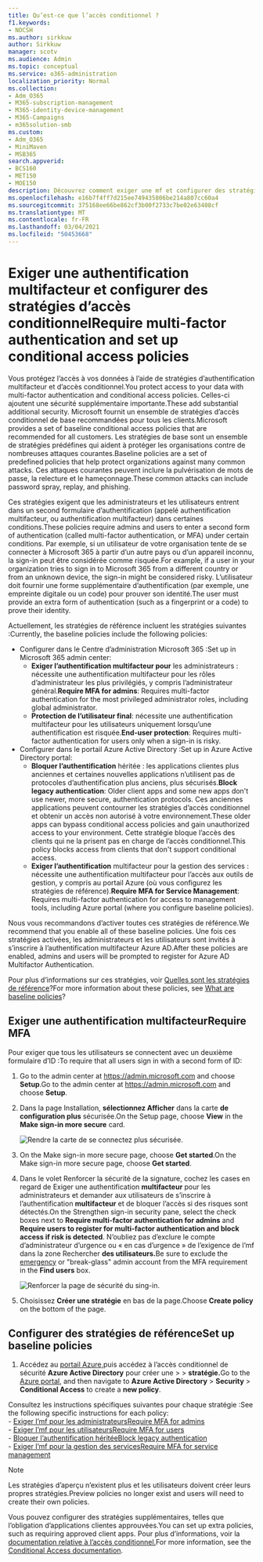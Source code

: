 ```yaml
---
title: Qu’est-ce que l’accès conditionnel ?
f1.keywords:
- NOCSH
ms.author: sirkkuw
author: Sirkkuw
manager: scotv
ms.audience: Admin
ms.topic: conceptual
ms.service: o365-administration
localization_priority: Normal
ms.collection:
- Adm_O365
- M365-subscription-management
- M365-identity-device-management
- M365-Campaigns
- m365solution-smb
ms.custom:
- Adm_O365
- MiniMaven
- MSB365
search.appverid:
- BCS160
- MET150
- MOE150
description: Découvrez comment exiger une mf et configurer des stratégies d’accès conditionnel pour Microsoft 365 pour les entreprises.
ms.openlocfilehash: e16b7f4ff7d215ee749435806be214a807cc60a4
ms.sourcegitcommit: 375168ee66be862cf3b00f2733c7be02e63408cf
ms.translationtype: MT
ms.contentlocale: fr-FR
ms.lasthandoff: 03/04/2021
ms.locfileid: "50453668"
---
```

# <a name="require-multi-factor-authentication-and-set-up-conditional-access-policies"></a><span data-ttu-id="bfdee-103">Exiger une authentification multifacteur et configurer des stratégies d’accès conditionnel</span><span class="sxs-lookup"><span data-stu-id="bfdee-103">Require multi-factor authentication and set up conditional access policies</span></span>

<span data-ttu-id="bfdee-104">Vous protégez l’accès à vos données à l’aide de stratégies d’authentification multifacteur et d’accès conditionnel.</span><span class="sxs-lookup"><span data-stu-id="bfdee-104">You protect access to your data with multi-factor authentication and conditional access policies.</span></span> <span data-ttu-id="bfdee-105">Celles-ci ajoutent une sécurité supplémentaire importante.</span><span class="sxs-lookup"><span data-stu-id="bfdee-105">These add substantial additional security.</span></span> <span data-ttu-id="bfdee-106">Microsoft fournit un ensemble de stratégies d’accès conditionnel de base recommandées pour tous les clients.</span><span class="sxs-lookup"><span data-stu-id="bfdee-106">Microsoft provides a set of baseline conditional access policies that are recommended for all customers.</span></span> <span data-ttu-id="bfdee-107">Les stratégies de base sont un ensemble de stratégies prédéfines qui aident à protéger les organisations contre de nombreuses attaques courantes.</span><span class="sxs-lookup"><span data-stu-id="bfdee-107">Baseline policies are a set of predefined policies that help protect organizations against many common attacks.</span></span> <span data-ttu-id="bfdee-108">Ces attaques courantes peuvent inclure la pulvérisation de mots de passe, la relecture et le hameçonnage.</span><span class="sxs-lookup"><span data-stu-id="bfdee-108">These common attacks can include password spray, replay, and phishing.</span></span>

<span data-ttu-id="bfdee-109">Ces stratégies exigent que les administrateurs et les utilisateurs entrent dans un second formulaire d’authentification (appelé authentification multifacteur, ou authentification multifacteur) dans certaines conditions.</span><span class="sxs-lookup"><span data-stu-id="bfdee-109">These policies require admins and users to enter a second form of authentication (called multi-factor authentication, or MFA) under certain conditions.</span></span> <span data-ttu-id="bfdee-110">Par exemple, si un utilisateur de votre organisation tente de se connecter à Microsoft 365 à partir d’un autre pays ou d’un appareil inconnu, la sign-in peut être considérée comme risquée.</span><span class="sxs-lookup"><span data-stu-id="bfdee-110">For example, if a user in your organization tries to sign in to Microsoft 365 from a different country or from an unknown device, the sign-in might be considered risky.</span></span> <span data-ttu-id="bfdee-111">L’utilisateur doit fournir une forme supplémentaire d’authentification (par exemple, une empreinte digitale ou un code) pour prouver son identité.</span><span class="sxs-lookup"><span data-stu-id="bfdee-111">The user must provide an extra form of authentication (such as a fingerprint or a code) to prove their identity.</span></span>

<span data-ttu-id="bfdee-112">Actuellement, les stratégies de référence incluent les stratégies suivantes :</span><span class="sxs-lookup"><span data-stu-id="bfdee-112">Currently, the baseline policies include the following policies:</span></span>

- <span data-ttu-id="bfdee-113">Configurer dans le Centre d’administration Microsoft 365 :</span><span class="sxs-lookup"><span data-stu-id="bfdee-113">Set up in Microsoft 365 admin center:</span></span>
  - <span data-ttu-id="bfdee-114">**Exiger l’authentification multifacteur pour** les administrateurs : nécessite une authentification multifacteur pour les rôles d’administrateur les plus privilégiés, y compris l’administrateur général.</span><span class="sxs-lookup"><span data-stu-id="bfdee-114">**Require MFA for admins**: Requires multi-factor authentication for the most privileged administrator roles, including global administrator.</span></span>
  - <span data-ttu-id="bfdee-115">**Protection de l’utilisateur final**: nécessite une authentification multifacteur pour les utilisateurs uniquement lorsqu’une authentification est risquée.</span><span class="sxs-lookup"><span data-stu-id="bfdee-115">**End-user protection**: Requires multi-factor authentication for users only when a sign-in is risky.</span></span> 
- <span data-ttu-id="bfdee-116">Configurer dans le portail Azure Active Directory :</span><span class="sxs-lookup"><span data-stu-id="bfdee-116">Set up in Azure Active Directory portal:</span></span>
  - <span data-ttu-id="bfdee-117">**Bloquer l’authentification** héritée : les applications clientes plus anciennes et certaines nouvelles applications n’utilisent pas de protocoles d’authentification plus anciens, plus sécurisés.</span><span class="sxs-lookup"><span data-stu-id="bfdee-117">**Block legacy authentication**: Older client apps and some new apps don't use newer, more secure, authentication protocols.</span></span> <span data-ttu-id="bfdee-118">Ces anciennes applications peuvent contourner les stratégies d’accès conditionnel et obtenir un accès non autorisé à votre environnement.</span><span class="sxs-lookup"><span data-stu-id="bfdee-118">These older apps can bypass conditional access policies and gain unauthorized access to your environment.</span></span> <span data-ttu-id="bfdee-119">Cette stratégie bloque l’accès des clients qui ne la prisent pas en charge de l’accès conditionnel.</span><span class="sxs-lookup"><span data-stu-id="bfdee-119">This policy blocks access from clients that don't support conditional access.</span></span> 
  - <span data-ttu-id="bfdee-120">**Exiger l’authentification** multifacteur pour la gestion des services : nécessite une authentification multifacteur pour l’accès aux outils de gestion, y compris au portail Azure (où vous configurez les stratégies de référence).</span><span class="sxs-lookup"><span data-stu-id="bfdee-120">**Require MFA for Service Management**: Requires multi-factor authentication for access to management tools, including Azure portal (where you configure baseline policies).</span></span>

<span data-ttu-id="bfdee-121">Nous vous recommandons d’activer toutes ces stratégies de référence.</span><span class="sxs-lookup"><span data-stu-id="bfdee-121">We recommend that you enable all of these baseline policies.</span></span> <span data-ttu-id="bfdee-122">Une fois ces stratégies activées, les administrateurs et les utilisateurs sont invités à s’inscrire à l’authentification multifacteur Azure AD.</span><span class="sxs-lookup"><span data-stu-id="bfdee-122">After these policies are enabled, admins and users will be prompted to register for Azure AD Multifactor Authentication.</span></span>

<span data-ttu-id="bfdee-123">Pour plus d’informations sur ces stratégies, voir [Quelles sont les stratégies de référence](https://docs.microsoft.com/azure/active-directory/conditional-access/concept-baseline-protection)?</span><span class="sxs-lookup"><span data-stu-id="bfdee-123">For more information about these policies, see [What are baseline policies](https://docs.microsoft.com/azure/active-directory/conditional-access/concept-baseline-protection)?</span></span>

## <a name="require-mfa"></a><span data-ttu-id="bfdee-124">Exiger une authentification multifacteur</span><span class="sxs-lookup"><span data-stu-id="bfdee-124">Require MFA</span></span>

<span data-ttu-id="bfdee-125">Pour exiger que tous les utilisateurs se connectent avec un deuxième formulaire d’ID :</span><span class="sxs-lookup"><span data-stu-id="bfdee-125">To require that all users sign in with a second form of ID:</span></span>

1. <span data-ttu-id="bfdee-126">Go to the admin center at <a href="https://go.microsoft.com/fwlink/p/?linkid=837890" target="_blank">https://admin.microsoft.com</a> and choose **Setup**.</span><span class="sxs-lookup"><span data-stu-id="bfdee-126">Go to the admin center at <a href="https://go.microsoft.com/fwlink/p/?linkid=837890" target="_blank">https://admin.microsoft.com</a> and choose **Setup**.</span></span>

2. <span data-ttu-id="bfdee-127">Dans la page Installation, **sélectionnez Afficher** dans la carte **de configuration plus** sécurisée.</span><span class="sxs-lookup"><span data-stu-id="bfdee-127">On the Setup page, choose **View** in the **Make sign-in more secure** card.</span></span>

    ![Rendre la carte de se connectez plus sécurisée.](../media/setupmfa.png)
3. <span data-ttu-id="bfdee-129">On the Make sign-in more secure page, choose **Get started**.</span><span class="sxs-lookup"><span data-stu-id="bfdee-129">On the Make sign-in more secure page, choose **Get started**.</span></span>

4. <span data-ttu-id="bfdee-130">Dans le volet Renforcer la sécurité de la signature, cochez les cases en regard de Exiger une authentification **multifacteur** pour les administrateurs et demander aux utilisateurs de s’inscrire à l’authentification **multifacteur** et de bloquer l’accès si des risques sont détectés.</span><span class="sxs-lookup"><span data-stu-id="bfdee-130">On the Strengthen sign-in security pane, select the check boxes next to **Require multi-factor authentication for admins** and **Require users to register for multi-factor authentication and block access if risk is detected**.</span></span>
    <span data-ttu-id="bfdee-131">N’oubliez [](m365-campaigns-protect-admin-accounts.md#create-an-emergency-admin-account) pas d’exclure le compte d’administrateur d’urgence ou « en cas d’urgence » de l’exigence de l’mf dans la zone Rechercher **des utilisateurs.**</span><span class="sxs-lookup"><span data-stu-id="bfdee-131">Be sure to exclude the [emergency](m365-campaigns-protect-admin-accounts.md#create-an-emergency-admin-account) or "break-glass" admin account from the MFA requirement in the **Find users** box.</span></span>

    ![Renforcer la page de sécurité du sing-in.](../media/requiremfa.png)

5. <span data-ttu-id="bfdee-133">Choisissez **Créer une stratégie** en bas de la page.</span><span class="sxs-lookup"><span data-stu-id="bfdee-133">Choose **Create policy** on the bottom of the page.</span></span>

## <a name="set-up-baseline-policies"></a><span data-ttu-id="bfdee-134">Configurer des stratégies de référence</span><span class="sxs-lookup"><span data-stu-id="bfdee-134">Set up baseline policies</span></span>

1. <span data-ttu-id="bfdee-135">Accédez au [portail Azure,](https://portal.azure.com)puis accédez à l’accès conditionnel de sécurité **Azure Active Directory** pour créer une \>  \>  **stratégie.**</span><span class="sxs-lookup"><span data-stu-id="bfdee-135">Go to the [Azure portal](https://portal.azure.com), and then navigate to **Azure Active Directory** \> **Security** \> **Conditional Access** to create a **new policy**.</span></span>

<span data-ttu-id="bfdee-136">Consultez les instructions spécifiques suivantes pour chaque stratégie :</span><span class="sxs-lookup"><span data-stu-id="bfdee-136">See the following specific instructions for each policy:</span></span> <br>
    - [<span data-ttu-id="bfdee-137">Exiger l’mf pour les administrateurs</span><span class="sxs-lookup"><span data-stu-id="bfdee-137">Require MFA for admins</span></span>](https://docs.microsoft.com/azure/active-directory/conditional-access/howto-baseline-protect-administrators) <br>
    - [<span data-ttu-id="bfdee-138">Exiger l’mf pour les utilisateurs</span><span class="sxs-lookup"><span data-stu-id="bfdee-138">Require MFA for users</span></span>](https://docs.microsoft.com/azure/active-directory/conditional-access/howto-baseline-protect-end-users) <br>
    - [<span data-ttu-id="bfdee-139">Bloquer l’authentification héritée</span><span class="sxs-lookup"><span data-stu-id="bfdee-139">Block legacy authentication</span></span>](https://docs.microsoft.com/azure/active-directory/conditional-access/howto-baseline-protect-legacy-auth) <br>
    - [<span data-ttu-id="bfdee-140">Exiger l’mf pour la gestion des services</span><span class="sxs-lookup"><span data-stu-id="bfdee-140">Require MFA for service management</span></span>](https://docs.microsoft.com/azure/active-directory/conditional-access/howto-baseline-protect-azure)

> [!NOTE]
> <span data-ttu-id="bfdee-141">Les stratégies d’aperçu n’existent plus et les utilisateurs doivent créer leurs propres stratégies.</span><span class="sxs-lookup"><span data-stu-id="bfdee-141">Preview policies no longer exist and users will need to create their own policies.</span></span>

<span data-ttu-id="bfdee-142">Vous pouvez configurer des stratégies supplémentaires, telles que l’obligation d’applications clientes approuvées.</span><span class="sxs-lookup"><span data-stu-id="bfdee-142">You can set up extra policies, such as requiring approved client apps.</span></span> <span data-ttu-id="bfdee-143">Pour plus d’informations, voir la [documentation relative à l’accès conditionnel.](https://docs.microsoft.com/azure/active-directory/conditional-access/)</span><span class="sxs-lookup"><span data-stu-id="bfdee-143">For more information, see the [Conditional Access documentation](https://docs.microsoft.com/azure/active-directory/conditional-access/).</span></span>
